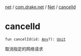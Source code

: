 [net](../../index.md) / [com.drake.net](../index.md) / [Net](index.md) / [cancelId](./cancel-id.md)

# cancelId

`fun cancelId(id: `[`Any`](https://kotlinlang.org/api/latest/jvm/stdlib/kotlin/-any/index.html)`?): `[`Unit`](https://kotlinlang.org/api/latest/jvm/stdlib/kotlin/-unit/index.html)

取消指定的网络请求

